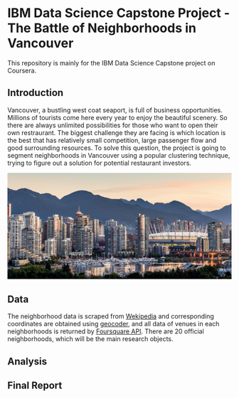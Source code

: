 # IBM Data Science Capstone Project - The Battle of Neighborhoods in Vancouver

This repository is mainly for the IBM Data Science Capstone project on Coursera.


## Introduction
Vancouver, a bustling west coat seaport, is full of business opportunities. Millions of tourists come here every year to enjoy the beautiful scenery. So there are always unlimited possibilities for those who want to open their own restraurant. The biggest challenge they are facing is which location is the best that has relatively small competition, large passenger flow and good surrounding resources. To solve this question, the project is going to segment neighborhoods in Vancouver using a popular clustering technique, trying to figure out a solution for potential restaurant investors.

![](./img/vancouver.jpg)

## Data 
The neighborhood data is scraped from [Wekipedia](https://en.wikipedia.org/wiki/List_of_neighbourhoods_in_Vancouver) and corresponding coordinates are obtained using [geocoder](https://geocoder.readthedocs.io/), and all data of venues in each neighborhoods is returned by [Foursquare API](https://developer.foursquare.com/). There are 20 official neighborhoods, which will be the main research objects.

## Analysis 

## Final Report 






